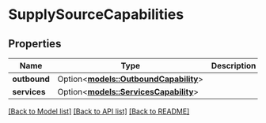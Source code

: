 # SupplySourceCapabilities

## Properties

Name | Type | Description | Notes
------------ | ------------- | ------------- | -------------
**outbound** | Option<[**models::OutboundCapability**](OutboundCapability.md)> |  | [optional]
**services** | Option<[**models::ServicesCapability**](ServicesCapability.md)> |  | [optional]

[[Back to Model list]](../README.md#documentation-for-models) [[Back to API list]](../README.md#documentation-for-api-endpoints) [[Back to README]](../README.md)


